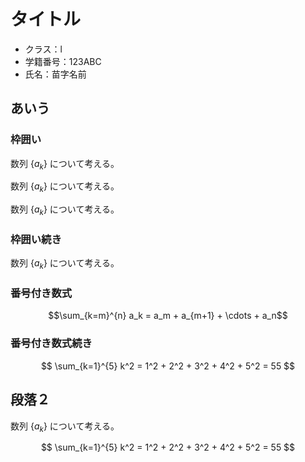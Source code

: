 # タイトル

<!-- <h1>期末レポート</h1> -->

<div class="author">

<!--講義-->
<!-- - クラス：L  -->
<!--演習-->

- クラス：l
- 学籍番号：123ABC
- 氏名：苗字名前

</div>

## あいう

### 枠囲い

<div class="theorem">
<div class="theorem-heading"></div>

数列 $\{a_k\}$ について考える。

</div>

<div class="theorem">
<div class="theorem-heading"></div>

数列 $\{a_k\}$ について考える。

</div>

<div class="theorem">
<div class="theorem-heading"></div>

数列 $\{a_k\}$ について考える。

</div>

### 枠囲い続き

<div class="theorem">
<div class="theorem-heading"></div>

数列 $\{a_k\}$ について考える。

</div>

### 番号付き数式

<div class="equation">

$$\sum_{k=m}^{n} a_k = a_m + a_{m+1} + \cdots + a_n$$

</div>

### 番号付き数式続き

<div class="equation">

$$
\sum_{k=1}^{5} k^2 = 1^2 + 2^2 + 3^2 + 4^2 + 5^2 = 55
$$

</div>

## 段落２

<div class="theorem">
<div class="theorem-heading"></div>

数列 $\{a_k\}$ について考える。

</div>

<div class="equation">

$$
\sum_{k=1}^{5} k^2 = 1^2 + 2^2 + 3^2 + 4^2 + 5^2 = 55
$$

</div>
